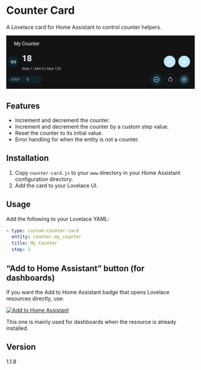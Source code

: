 # Counter Card

A Lovelace card for Home Assistant to control counter helpers.

![Example](./example.png)

## Features

- Increment and decrement the counter.
- Increment and decrement the counter by a custom step value.
- Reset the counter to its initial value.
- Error handling for when the entity is not a counter.

## Installation

1. Copy `counter-card.js` to your `www` directory in your Home Assistant configuration directory.
2. Add the card to your Lovelace UI.

## Usage

Add the following to your Lovelace YAML:

```yaml
- type: custom:counter-card
  entity: counter.my_counter
  title: My Counter
  step: 1
```

## “Add to Home Assistant” button (for dashboards)

If you want the Add to Home Assistant badge that opens Lovelace resources directly, use:

[![Add to Home Assistant](https://my.home-assistant.io/badges/hacs_repository.svg)](https://my.home-assistant.io/redirect/lovelace_add_card/?url=/hacsfiles/counter-card/counter-card.js)


This one is mainly used for dashboards when the resource is already installed.

## Version

1.1.8
